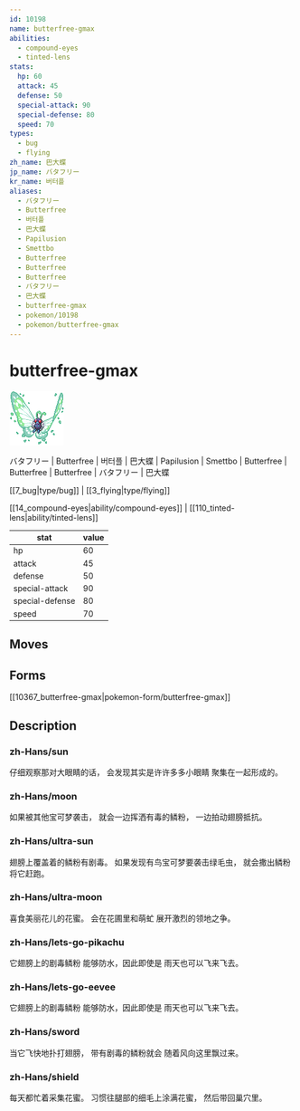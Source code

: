 ```yaml
---
id: 10198
name: butterfree-gmax
abilities:
  - compound-eyes
  - tinted-lens
stats:
  hp: 60
  attack: 45
  defense: 50
  special-attack: 90
  special-defense: 80
  speed: 70
types:
  - bug
  - flying
zh_name: 巴大蝶
jp_name: バタフリー
kr_name: 버터플
aliases:
  - バタフリー
  - Butterfree
  - 버터플
  - 巴大蝶
  - Papilusion
  - Smettbo
  - Butterfree
  - Butterfree
  - Butterfree
  - バタフリー
  - 巴大蝶
  - butterfree-gmax
  - pokemon/10198
  - pokemon/butterfree-gmax
---
```

# butterfree-gmax

![](https://raw.githubusercontent.com/PokeAPI/sprites/master/sprites/pokemon/10198.png)

バタフリー | Butterfree | 버터플 | 巴大蝶 | Papilusion | Smettbo | Butterfree | Butterfree | Butterfree | バタフリー | 巴大蝶

[[7_bug|type/bug]] | [[3_flying|type/flying]]

[[14_compound-eyes|ability/compound-eyes]] | [[110_tinted-lens|ability/tinted-lens]]

|stat|value|
|---|---|
|hp|60|
|attack|45|
|defense|50|
|special-attack|90|
|special-defense|80|
|speed|70|


## Moves



## Forms



[[10367_butterfree-gmax|pokemon-form/butterfree-gmax]]

## Description

### zh-Hans/sun

仔细观察那对大眼睛的话，
会发现其实是许许多多小眼睛
聚集在一起形成的。

### zh-Hans/moon

如果被其他宝可梦袭击，
就会一边挥洒有毒的鳞粉，
一边拍动翅膀抵抗。

### zh-Hans/ultra-sun

翅膀上覆盖着的鳞粉有剧毒。
如果发现有鸟宝可梦要袭击绿毛虫，
就会撒出鳞粉将它赶跑。

### zh-Hans/ultra-moon

喜食美丽花儿的花蜜。
会在花圃里和萌虻
展开激烈的领地之争。

### zh-Hans/lets-go-pikachu

它翅膀上的剧毒鳞粉
能够防水，因此即使是
雨天也可以飞来飞去。

### zh-Hans/lets-go-eevee

它翅膀上的剧毒鳞粉
能够防水，因此即使是
雨天也可以飞来飞去。

### zh-Hans/sword

当它飞快地扑打翅膀，
带有剧毒的鳞粉就会
随着风向这里飘过来。

### zh-Hans/shield

每天都忙着采集花蜜。
习惯往腿部的细毛上涂满花蜜，
然后带回巢穴里。

